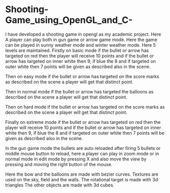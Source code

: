 # Shooting-Game_using_OpenGL_and_C-
I have developed a shooting game in opengl as my academic project. Here A player can play both in gun game or arrow game mode. Here the game can be played in sunny weather mode and winter weather mode. Here 5 levels are maintained. Firstly on basic mode if the bullet or arrow has targeted on red then the player will receive 10 points and if the bullet or arrow has targeted on inner white then 9, if blue the 8 and if targeted on outer white then 7 points will be given as described also in the scene.

Then on easy mode if the bullet or arrow has targeted on the score marks as described on the scene a player will get that distinct point.

Then in normal mode if the bullet or arrow has targeted the balloons as described on the scene a player will get that distinct point.


Then on hard mode if the bullet or arrow has targeted on the score marks as described on the scene a player will get that distinct point.

Finally on extreme mode if the bullet or arrow has targeted on red then the player will receive 10 points and if the bullet or arrow has targeted on inner white then 9, if blue the 8 and if targeted on outer white then 7 points will be given as described also in the scene.

In the gun game mode the bullets are auto reloaded after firing 5 bullets or middle mouse button to reload, here a player can play in zoom mode or in normal mode in edit mode by pressing X and also move the view by pressing and moving the right button of the mouse. 

Here the bow and the balloons are made with bezier curves. Textures are used on the sky, field and the walls. The rotational target is made with 3d triangles The other objects are made with 3d cubes.

